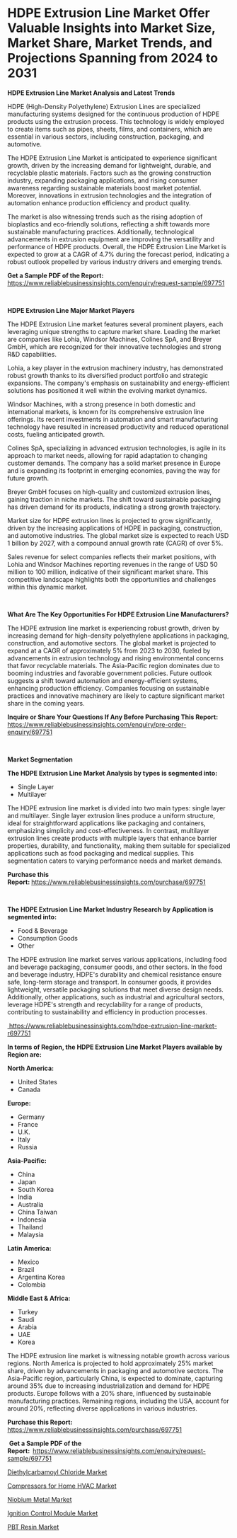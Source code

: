<p><h1>HDPE Extrusion Line Market Offer Valuable Insights into Market Size, Market Share, Market Trends, and Projections Spanning from 2024 to 2031</h1></p><p><strong>HDPE Extrusion Line Market Analysis and Latest Trends</strong></p>
<p><p>HDPE (High-Density Polyethylene) Extrusion Lines are specialized manufacturing systems designed for the continuous production of HDPE products using the extrusion process. This technology is widely employed to create items such as pipes, sheets, films, and containers, which are essential in various sectors, including construction, packaging, and automotive.</p><p>The HDPE Extrusion Line Market is anticipated to experience significant growth, driven by the increasing demand for lightweight, durable, and recyclable plastic materials. Factors such as the growing construction industry, expanding packaging applications, and rising consumer awareness regarding sustainable materials boost market potential. Moreover, innovations in extrusion technologies and the integration of automation enhance production efficiency and product quality.</p><p>The market is also witnessing trends such as the rising adoption of bioplastics and eco-friendly solutions, reflecting a shift towards more sustainable manufacturing practices. Additionally, technological advancements in extrusion equipment are improving the versatility and performance of HDPE products. Overall, the HDPE Extrusion Line Market is expected to grow at a CAGR of 4.7% during the forecast period, indicating a robust outlook propelled by various industry drivers and emerging trends.</p></p>
<p><strong>Get a Sample PDF of the Report:&nbsp;</strong> <a href="https://www.reliablebusinessinsights.com/enquiry/request-sample/697751?utm_campaign=102&utm_medium=2&utm_source=Github&utm_content=ia&utm_term=10122024&utm_id=hdpe-extrusion-line">https://www.reliablebusinessinsights.com/enquiry/request-sample/697751</a></p>
<p>&nbsp;</p>
<p><strong>HDPE Extrusion Line Major Market Players</strong></p>
<p><p>The HDPE Extrusion Line market features several prominent players, each leveraging unique strengths to capture market share. Leading the market are companies like Lohia, Windsor Machines, Colines SpA, and Breyer GmbH, which are recognized for their innovative technologies and strong R&D capabilities.</p><p>Lohia, a key player in the extrusion machinery industry, has demonstrated robust growth thanks to its diversified product portfolio and strategic expansions. The company's emphasis on sustainability and energy-efficient solutions has positioned it well within the evolving market dynamics.</p><p>Windsor Machines, with a strong presence in both domestic and international markets, is known for its comprehensive extrusion line offerings. Its recent investments in automation and smart manufacturing technology have resulted in increased productivity and reduced operational costs, fueling anticipated growth.</p><p>Colines SpA, specializing in advanced extrusion technologies, is agile in its approach to market needs, allowing for rapid adaptation to changing customer demands. The company has a solid market presence in Europe and is expanding its footprint in emerging economies, paving the way for future growth.</p><p>Breyer GmbH focuses on high-quality and customized extrusion lines, gaining traction in niche markets. The shift toward sustainable packaging has driven demand for its products, indicating a strong growth trajectory.</p><p>Market size for HDPE extrusion lines is projected to grow significantly, driven by the increasing applications of HDPE in packaging, construction, and automotive industries. The global market size is expected to reach USD 1 billion by 2027, with a compound annual growth rate (CAGR) of over 5%.</p><p>Sales revenue for select companies reflects their market positions, with Lohia and Windsor Machines reporting revenues in the range of USD 50 million to 100 million, indicative of their significant market share. This competitive landscape highlights both the opportunities and challenges within this dynamic market.</p></p>
<p>&nbsp;</p>
<p><strong>What Are The Key Opportunities For HDPE Extrusion Line Manufacturers?</strong></p>
<p><p>The HDPE extrusion line market is experiencing robust growth, driven by increasing demand for high-density polyethylene applications in packaging, construction, and automotive sectors. The global market is projected to expand at a CAGR of approximately 5% from 2023 to 2030, fueled by advancements in extrusion technology and rising environmental concerns that favor recyclable materials. The Asia-Pacific region dominates due to booming industries and favorable government policies. Future outlook suggests a shift toward automation and energy-efficient systems, enhancing production efficiency. Companies focusing on sustainable practices and innovative machinery are likely to capture significant market share in the coming years.</p></p>
<p><strong>Inquire or Share Your Questions If Any Before Purchasing This Report:</strong> <a href="https://www.reliablebusinessinsights.com/enquiry/pre-order-enquiry/697751?utm_campaign=102&utm_medium=2&utm_source=Github&utm_content=ia&utm_term=10122024&utm_id=hdpe-extrusion-line">https://www.reliablebusinessinsights.com/enquiry/pre-order-enquiry/697751</a></p>
<p>&nbsp;</p>
<p><strong>Market Segmentation</strong></p>
<p><strong>The HDPE Extrusion Line Market Analysis by types is segmented into:</strong></p>
<p><ul><li>Single Layer</li><li>Multilayer</li></ul></p>
<p><p>The HDPE extrusion line market is divided into two main types: single layer and multilayer. Single layer extrusion lines produce a uniform structure, ideal for straightforward applications like packaging and containers, emphasizing simplicity and cost-effectiveness. In contrast, multilayer extrusion lines create products with multiple layers that enhance barrier properties, durability, and functionality, making them suitable for specialized applications such as food packaging and medical supplies. This segmentation caters to varying performance needs and market demands.</p></p>
<p><strong>Purchase this Report:&nbsp;</strong><a href="https://www.reliablebusinessinsights.com/purchase/697751?utm_campaign=102&utm_medium=2&utm_source=Github&utm_content=ia&utm_term=10122024&utm_id=hdpe-extrusion-line">https://www.reliablebusinessinsights.com/purchase/697751</a></p>
<p>&nbsp;</p>
<p><strong>The HDPE Extrusion Line Market Industry Research by Application is segmented into:</strong></p>
<p><ul><li>Food & Beverage</li><li>Consumption Goods</li><li>Other</li></ul></p>
<p><p>The HDPE extrusion line market serves various applications, including food and beverage packaging, consumer goods, and other sectors. In the food and beverage industry, HDPE's durability and chemical resistance ensure safe, long-term storage and transport. In consumer goods, it provides lightweight, versatile packaging solutions that meet diverse design needs. Additionally, other applications, such as industrial and agricultural sectors, leverage HDPE's strength and recyclability for a range of products, contributing to sustainability and efficiency in production processes.</p></p>
<p><a href="https://www.reliablebusinessinsights.com/hdpe-extrusion-line-market-r697751?utm_campaign=102&utm_medium=2&utm_source=Github&utm_content=ia&utm_term=10122024&utm_id=hdpe-extrusion-line">&nbsp;https://www.reliablebusinessinsights.com/hdpe-extrusion-line-market-r697751</a></p>
<p><strong>In terms of Region, the HDPE Extrusion Line Market Players available by Region are:</strong></p>
<p>
    <p> <strong> North America: </strong>
        <ul>
            <li>United States</li>
            <li>Canada</li>
        </ul>
        </p> 
    <p> <strong> Europe: </strong>
        <ul>
            <li>Germany</li>
            <li>France</li>
            <li>U.K.</li>
            <li>Italy</li>
            <li>Russia</li>
        </ul>
        </p> 
    <p> <strong> Asia-Pacific: </strong>
        <ul>
            <li>China</li>
            <li>Japan</li>
            <li>South Korea</li>
            <li>India</li>
            <li>Australia</li>
            <li>China Taiwan</li>
            <li>Indonesia</li>
            <li>Thailand</li>
            <li>Malaysia</li>
        </ul>
        </p> 
    <p> <strong> Latin America: </strong>
        <ul>
            <li>Mexico</li>
            <li>Brazil</li>
            <li>Argentina Korea</li>
            <li>Colombia</li>
        </ul>
        </p> 
    <p> <strong> Middle East & Africa: </strong>
        <ul>
            <li>Turkey</li>
            <li>Saudi</li>
            <li>Arabia</li>
            <li>UAE</li>
            <li>Korea</li>
        </ul>
    </p>
    </p>
<p><p>The HDPE extrusion line market is witnessing notable growth across various regions. North America is projected to hold approximately 25% market share, driven by advancements in packaging and automotive sectors. The Asia-Pacific region, particularly China, is expected to dominate, capturing around 35% due to increasing industrialization and demand for HDPE products. Europe follows with a 20% share, influenced by sustainable manufacturing practices. Remaining regions, including the USA, account for around 20%, reflecting diverse applications in various industries.</p></p>
<p><strong>Purchase this Report: </strong><a href="https://www.reliablebusinessinsights.com/purchase/697751?utm_campaign=102&utm_medium=2&utm_source=Github&utm_content=ia&utm_term=10122024&utm_id=hdpe-extrusion-line">https://www.reliablebusinessinsights.com/purchase/697751</a></p>
<p>&nbsp;<strong>Get a Sample PDF of the Report:&nbsp;&nbsp;</strong><a href="https://www.reliablebusinessinsights.com/enquiry/request-sample/697751?utm_campaign=102&utm_medium=2&utm_source=Github&utm_content=ia&utm_term=10122024&utm_id=hdpe-extrusion-line">https://www.reliablebusinessinsights.com/enquiry/request-sample/697751</a></p>
<p><strong></strong></p>
<p><p><a href="https://www.linkedin.com/pulse/market-insights-eval-pivot-research-8hzxe?utm_campaign=102&utm_medium=2&utm_source=Github&utm_content=ia&utm_term=10122024&utm_id=hdpe-extrusion-line">Diethylcarbamoyl Chloride Market</a></p><p><a href="https://github.com/NargisHussain75/Market-Research-Report-List-1/blob/main/compressors-for-home-hvac-market.md?utm_campaign=102&utm_medium=2&utm_source=Github&utm_content=ia&utm_term=10122024&utm_id=hdpe-extrusion-line">Compressors for Home HVAC Market</a></p><p><a href="https://www.linkedin.com/pulse/th-score-market-0ptye?utm_campaign=102&utm_medium=2&utm_source=Github&utm_content=ia&utm_term=10122024&utm_id=hdpe-extrusion-line">Niobium Metal Market</a></p><p><a href="https://github.com/cervetatum8110/Market-Research-Report-List-1/blob/main/ignition-control-module-market.md?utm_campaign=102&utm_medium=2&utm_source=Github&utm_content=ia&utm_term=10122024&utm_id=hdpe-extrusion-line">Ignition Control Module Market</a></p><p><a href="https://www.linkedin.com/pulse/th-score-market-0ptye?utm_campaign=102&utm_medium=2&utm_source=Github&utm_content=ia&utm_term=10122024&utm_id=hdpe-extrusion-line">PBT Resin Market</a></p></p>